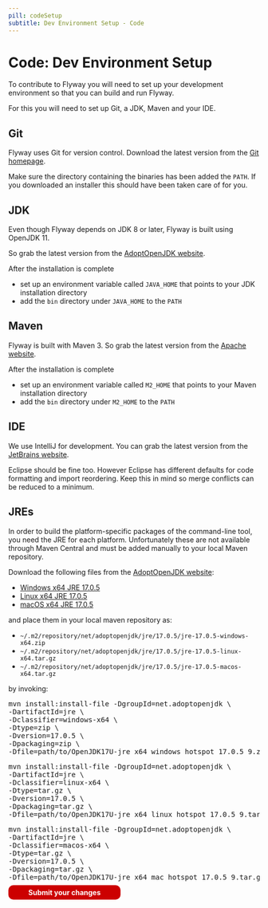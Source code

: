 ```yaml
---
pill: codeSetup
subtitle: Dev Environment Setup - Code
---
```

# Code: Dev Environment Setup

To contribute to Flyway you will need to set up your development environment so that you can build and run Flyway.

For this you will need to set up Git, a JDK, Maven and your IDE.

## Git

Flyway uses Git for version control. Download the latest version from the [Git homepage](https://git-scm.com/).

Make sure the directory containing the binaries has been added the `PATH`. If you downloaded an installer this
should have been taken care of for you.

## JDK

Even though Flyway depends on JDK 8 or later, Flyway is built using OpenJDK 11.

So grab the latest version from the [AdoptOpenJDK website](https://adoptopenjdk.net/releases.html?variant=OpenJDK17).

After the installation is complete
- set up an environment variable called `JAVA_HOME` that points to your JDK installation directory
- add the `bin` directory under `JAVA_HOME` to the `PATH`

## Maven

Flyway is built with Maven 3. So grab the latest version from the [Apache website](http://maven.apache.org/download.html).

After the installation is complete
- set up an environment variable called `M2_HOME` that points to your Maven installation directory
- add the `bin` directory under `M2_HOME` to the `PATH`

## IDE

We use IntelliJ for development. You can grab the latest version from the [JetBrains website](http://www.jetbrains.com/idea/).

Eclipse should be fine too. However Eclipse has different
defaults for code formatting and import reordering. Keep this in mind so merge conflicts can be reduced to a
minimum.

## JREs

In order to build the platform-specific packages of the command-line tool, you need the JRE for each platform.
Unfortunately these are not available through Maven Central and must be added manually to your local Maven
repository.

Download the following files from the [AdoptOpenJDK website](https://adoptopenjdk.net/archive.html?variant=OpenJDK17):

- [Windows x64 JRE 17.0.5](https://github.com/AdoptOpenJDK/OpenJDK17-binaries/releases/download/jdk-17.0.5%2B9/OpenJDK17U-jre_x64_windows_hotspot_17.0.5_9.zip)
- [Linux x64 JRE 17.0.5](https://github.com/AdoptOpenJDK/OpenJDK17-binaries/releases/download/jdk-17.0.5%2B9/OpenJDK17U-jre_x64_linux_hotspot_17.0.5_9.tar.gz)
- [macOS x64 JRE 17.0.5](https://github.com/AdoptOpenJDK/OpenJDK17-binaries/releases/download/jdk-17.0.5%2B9/OpenJDK17U-jre_x64_mac_hotspot_17.0.5_9.tar.gz)

and place them in your local maven repository as:

- `~/.m2/repository/net/adoptopenjdk/jre/17.0.5/jre-17.0.5-windows-x64.zip`
- `~/.m2/repository/net/adoptopenjdk/jre/17.0.5/jre-17.0.5-linux-x64.tar.gz`
- `~/.m2/repository/net/adoptopenjdk/jre/17.0.5/jre-17.0.5-macos-x64.tar.gz`

by invoking:

<pre class="console">mvn install:install-file -DgroupId=net.adoptopenjdk \
-DartifactId=jre \
-Dclassifier=windows-x64 \
-Dtype=zip \
-Dversion=17.0.5 \
-Dpackaging=zip \
-Dfile=path/to/OpenJDK17U-jre_x64_windows_hotspot_17.0.5_9.zip</pre>

<pre class="console">mvn install:install-file -DgroupId=net.adoptopenjdk \
-DartifactId=jre \
-Dclassifier=linux-x64 \
-Dtype=tar.gz \
-Dversion=17.0.5 \
-Dpackaging=tar.gz \
-Dfile=path/to/OpenJDK17U-jre_x64_linux_hotspot_17.0.5_9.tar.gz</pre>

<pre class="console">mvn install:install-file -DgroupId=net.adoptopenjdk \
-DartifactId=jre \
-Dclassifier=macos-x64 \
-Dtype=tar.gz \
-Dversion=17.0.5 \
-Dpackaging=tar.gz \
-Dfile=path/to/OpenJDK17U-jre_x64_mac_hotspot_17.0.5_9.tar.gz</pre>

<p class="next-steps">
    <a style="text-decoration: none; background: rgb(204,0,0); padding: 6px 40px; border-radius: 10px; color: white; font-weight: bold;" href="Contribute/Code/Code - Submit your Changes">Submit your changes <i class="fa fa-arrow-right"></i></a>
</p>
